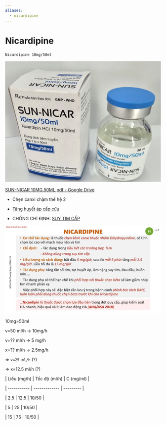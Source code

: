 ```yaml
---
aliases:
  - nicardipine
---
```

# Nicardipine
  
`Nicardipine 10mg/50ml`
  

  
![300](../200%20FILES/201%20Image/image/Sun-Nicar-1715698405009.webp)
  

  
[SUN-NICAR 10MG.50ML.pdf - Google Drive](https://drive.google.com/file/d/16AeoPTr8_lk12P2jCmRsLJV8CI7syt6X/view)
  

  
- Chẹn canxi chậm thế hệ 2
  
- [Tăng huyết áp cấp cứu](T%C4%83ng%20huy%E1%BA%BFt%20%C3%A1p%20c%E1%BA%A5p%20c%E1%BB%A9u.md)
  
- CHỐNG CHỈ ĐỊNH: [SUY TIM CẤP](SUY%20TIM%20C%E1%BA%A4P.md)
  

  
![../200 FILES/201 Image/image/Nicardipine.webp](../200%20FILES/201%20Image/image/Nicardipine.webp)
  

  
10mg=50ml
  
v=50 ml/h -> 10mg/h
  
v=?? ml/h -> 5 mg/h
  
x=?? ml/h -> 2.5mg/h
  
=> `v=25 ml/h` (?)
  
=> x=12.5 ml/h (?)
  

  

  
| Liều (mg/h) | Tốc độ (ml/h) | C (mg/ml) |
  
| ----------- | ------------- | --------- |
  
| 2.5         | 12.5          | 10/50     |
  
| 5           | 25            | 10/50     |
  
| 15          | 75            | 10/50     |
  
